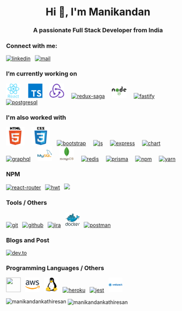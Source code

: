 <h1 align="center">Hi 👋, I'm Manikandan</h1>
<h3 align="center">A passionate Full Stack Developer from India</h3>

<h3 align="left">Connect with me:</h3>
<div>

[<img src="https://upload.wikimedia.org/wikipedia/commons/thumb/8/81/LinkedIn_icon.svg/2048px-LinkedIn_icon.svg.png" alt="linkedin" width="40" height="40" />](https://www.linkedin.com/in/manikandan-k-9095/)&nbsp;&nbsp;
<a href="mailto:abc@example.com"><img src="https://logowik.com/content/uploads/images/gmail-new-icon5198.jpg" alt="mail" width="40" height="40" /></a>


</div>

<h3> I’m currently working on  </h3>
<div>
 
[<img src="https://raw.githubusercontent.com/devicons/devicon/master/icons/react/react-original-wordmark.svg" width="40" height="40" />](https://react.dev/) &nbsp; &nbsp;
[<img src="https://raw.githubusercontent.com/devicons/devicon/master/icons/typescript/typescript-original.svg" width="40" height="40" />](https://www.typescriptlang.org/) &nbsp; &nbsp;
[<img src="https://raw.githubusercontent.com/devicons/devicon/master/icons/redux/redux-original.svg" alt="redux" width="40" height="40" />](https://redux.js.org) &nbsp; &nbsp;
[<img src="https://cdn.worldvectorlogo.com/logos/redux-saga.svg" alt="redux-saga" width="40" height="40" />](https://redux-saga.js.org/) &nbsp; &nbsp;
[<img src="https://raw.githubusercontent.com/devicons/devicon/master/icons/nodejs/nodejs-original-wordmark.svg" alt="node_js" width="40" height="40" />](https://nodejs.org) &nbsp; &nbsp;
[<img src="https://fastify.dev/img/logos/fastify-white.svg" alt="fastify" width="40" height="40" />](https://fastify.dev/) &nbsp; &nbsp;
[<img src="https://www.svgrepo.com/show/303301/postgresql-logo.svg" alt="postgresql" width="40" height="40" />](https://www.postgresql.org) &nbsp; &nbsp;

</div>
 
    
<h3>  I'm also worked with </h3>
<div>

[<img src="https://raw.githubusercontent.com/devicons/devicon/master/icons/html5/html5-original-wordmark.svg" alt="html" width="50" height="50" />](https://www.w3.org/html/) &nbsp; &nbsp;
[<img src="https://raw.githubusercontent.com/devicons/devicon/master/icons/css3/css3-original-wordmark.svg" alt="css" width="50" height="50" />](https://www.w3schools.com/css/) &nbsp; &nbsp;
[<img src="https://cdn.worldvectorlogo.com/logos/bootstrap-5-1.svg" alt="bootstrap" width="40" height="40" />](https://getbootstrap.com) &nbsp; &nbsp;
[<img src="https://cdn.worldvectorlogo.com/logos/logo-javascript.svg" alt="js" width="40" height="40" />](https://www.w3schools.com/js/) &nbsp; &nbsp;
[<img src="https://ih1.redbubble.net/image.438908244.6144/st,small,507x507-pad,600x600,f8f8f8.u2.jpg" alt="express" width="40" height="40" />](https://expressjs.com) &nbsp; &nbsp;
[<img src="https://www.chartjs.org/media/logo-title.svg" alt="chart" width="40" height="40" />](https://www.chartjs.org) &nbsp; &nbsp;
[<img src="https://www.vectorlogo.zone/logos/graphql/graphql-icon.svg" alt="graphql" width="40" height="40" />](https://graphql.org) &nbsp; &nbsp;
[<img src="https://raw.githubusercontent.com/devicons/devicon/master/icons/mysql/mysql-original-wordmark.svg" alt="mysql" width="40" height="40" />](https://www.mysql.com) &nbsp; &nbsp;
[<img src="https://raw.githubusercontent.com/devicons/devicon/master/icons/mongodb/mongodb-original-wordmark.svg" alt="mongodb" width="40" height="40" />](https://www.mongodb.com/) &nbsp; &nbsp;
[<img src="https://www.svgrepo.com/show/303460/redis-logo.svg" alt="redis" width="40" height="40" />](https://redis.io) &nbsp; &nbsp;
[<img src="https://prismalens.vercel.app/header/logo-white.svg" alt="prisma" width="40" height="40" />](https://www.prisma.io/) &nbsp; &nbsp;
[<img src="https://raw.githubusercontent.com/gilbarbara/logos/main/logos/npm.svg" alt="npm" width="40" height="40" />](https://www.npmjs.com/) &nbsp; &nbsp;
[<img src="https://cdn.worldvectorlogo.com/logos/yarn.svg" alt="yarn" width="40" height="40" />](https://classic.yarnpkg.com/en/) &nbsp; &nbsp;


 
</div>

<h3 align="left"> NPM </h3>
<div>
 
[<img src="https://reactrouter.com/twitterimage.jpg" alt="react-router" width="40" height="40" />](https://reactrouter.com/en/main)&nbsp;&nbsp;
[<img src="https://avatars.githubusercontent.com/u/84194169?v=4&s=160" alt="hwt" width="40" height="40" />](https://jwt.io/)&nbsp;&nbsp;
[<img src="https://www.ux-republic.com/wp-content/uploads/2018/03/socket.png" alt=" " width="40" height="40" />](https://socket.io/)&nbsp;&nbsp;

  
</div>


<h3 align="left">Tools / Others</h3>
<div>

[<img src="https://www.vectorlogo.zone/logos/git-scm/git-scm-icon.svg" alt="git" width="40" height="40" />](https://git-scm.com/)&nbsp;&nbsp;
[<img src="https://seeklogo.com/images/G/github-logo-2E3852456C-seeklogo.com.png" alt="github" width="40" height="40" />](https://docs.github.com/en)&nbsp;&nbsp;
[<img src="https://www.ambient-it.net/wp-content/uploads/2022/04/Logo-Jira-200x175-2.png" alt="jira" width="40" height="40" />](https://confluence.atlassian.com/jira)&nbsp;&nbsp;
[<img src="https://raw.githubusercontent.com/devicons/devicon/master/icons/docker/docker-original-wordmark.svg" alt="docker" width="40" height="40" />](https://www.docker.com/)&nbsp;&nbsp;
[<img src="https://www.vectorlogo.zone/logos/getpostman/getpostman-icon.svg" alt="postman" width="40" height="40" />](https://postman.com)&nbsp;&nbsp;

 
</div>

  
<!-- BLOG-POST-LIST:START -->
<!-- BLOG-POST-LIST:END -->

<h3 align="left">Blogs and Post</h3>
<div>
 
 [<img src="https://raw.githubusercontent.com/rahuldkjain/github-profile-readme-generator/master/src/images/icons/Social/devto.svg" alt="dev.to" width="40" height="40" />](https://dev.to/nameismani)&nbsp;&nbsp;

</div>
 

<h3 align="left"> Programming Languages / Others </h3>
<div>

[<img src="https://cdn.worldvectorlogo.com/logos/c-1.svg" alt="" width="40" height="40" />](https://www.javatpoint.com/c-programming-language-tutorial)&nbsp;&nbsp;
[<img src="https://raw.githubusercontent.com/devicons/devicon/master/icons/amazonwebservices/amazonwebservices-original-wordmark.svg" alt="aws" width="40" height="40" />](https://aws.amazon.com/)&nbsp;&nbsp;
[<img src="https://raw.githubusercontent.com/devicons/devicon/master/icons/linux/linux-original.svg" alt="linux" width="40" height="40" />](https://www.linux.org/)&nbsp;&nbsp;
[<img src="https://www.vectorlogo.zone/logos/heroku/heroku-icon.svg" alt="heroku" width="40" height="40" />](https://heroku.com)&nbsp;&nbsp;
[<img src="https://www.vectorlogo.zone/logos/jestjsio/jestjsio-icon.svg" alt="jest" width="40" height="40" />](https://jestjs.io)&nbsp;&nbsp;
[<img src="https://raw.githubusercontent.com/devicons/devicon/d00d0969292a6569d45b06d3f350f463a0107b0d/icons/webpack/webpack-original-wordmark.svg" alt="webpack" width="40" height="40" />](https://webpack.js.org)&nbsp;&nbsp;

 
</div>
 

<p>
    <img align="left"
        src="https://github-readme-stats.vercel.app/api/top-langs?username=manikandankathiresan&show_icons=true&locale=en&layout=compact"
        alt="manikandankathiresan" />
</p>

<p>
    &nbsp;<img align="center"
        src="https://github-readme-stats.vercel.app/api?username=manikandankathiresan&show_icons=true&locale=en"
        alt="manikandankathiresan" />
</p>
